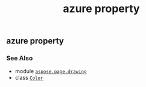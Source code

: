 ﻿---
title: azure property
second_title: Aspose.Page for Python via .NET API References
description: 
type: docs
weight: 160
url: /python-net/aspose.page.drawing/color/azure/
is_root: false
---

## azure property


### See Also
* module [`aspose.page.drawing`](../../)
* class [`Color`](/page/python-net/aspose.page.drawing/color)
